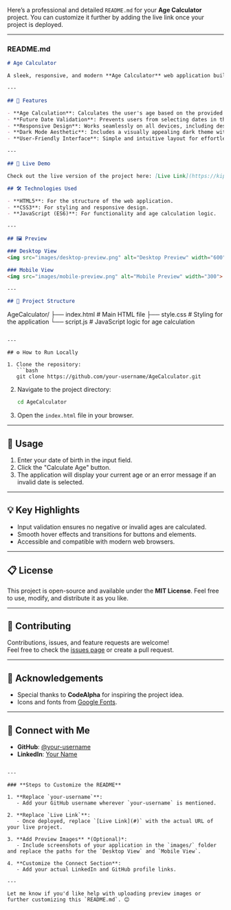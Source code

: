 Here’s a professional and detailed `README.md` for your **Age Calculator** project. You can customize it further by adding the live link once your project is deployed.

---

### **README.md**

```markdown
# Age Calculator

A sleek, responsive, and modern **Age Calculator** web application built using HTML, CSS, and JavaScript. This application allows users to calculate their age accurately based on their date of birth, with a clean dark mode design.

---

## 📖 Features

- **Age Calculation**: Calculates the user's age based on the provided date of birth.
- **Future Date Validation**: Prevents users from selecting dates in the future and provides appropriate feedback.
- **Responsive Design**: Works seamlessly on all devices, including desktops, tablets, and mobile phones.
- **Dark Mode Aesthetic**: Includes a visually appealing dark theme with vibrant accent colors.
- **User-Friendly Interface**: Simple and intuitive layout for effortless interaction.

---

## 🚀 Live Demo

Check out the live version of the project here: [Live Link](https://kip-rotich46.github.io/CodeAlpha_AgeCalculator_Gideon/)  

## 🛠️ Technologies Used

- **HTML5**: For the structure of the web application.
- **CSS3**: For styling and responsive design.
- **JavaScript (ES6)**: For functionality and age calculation logic.

---

## 🖼️ Preview

### Desktop View  
<img src="images/desktop-preview.png" alt="Desktop Preview" width="600">

### Mobile View  
<img src="images/mobile-preview.png" alt="Mobile Preview" width="300">

---

## 📂 Project Structure

```
AgeCalculator/
├── index.html        # Main HTML file
├── style.css         # Styling for the application
└── script.js         # JavaScript logic for age calculation
```

---

## ⚙️ How to Run Locally

1. Clone the repository:
   ```bash
   git clone https://github.com/your-username/AgeCalculator.git
   ```
2. Navigate to the project directory:
   ```bash
   cd AgeCalculator
   ```
3. Open the `index.html` file in your browser.

---

## 📝 Usage

1. Enter your date of birth in the input field.
2. Click the "Calculate Age" button.
3. The application will display your current age or an error message if an invalid date is selected.

---

## 💡 Key Highlights

- Input validation ensures no negative or invalid ages are calculated.
- Smooth hover effects and transitions for buttons and elements.
- Accessible and compatible with modern web browsers.

---

## 📋 License

This project is open-source and available under the **MIT License**. Feel free to use, modify, and distribute it as you like.

---

## 🤝 Contributing

Contributions, issues, and feature requests are welcome!  
Feel free to check the [issues page](https://github.com/your-username/AgeCalculator/issues) or create a pull request.

---

## 🌟 Acknowledgements

- Special thanks to **CodeAlpha** for inspiring the project idea.
- Icons and fonts from [Google Fonts](https://fonts.google.com).

---

## 🔗 Connect with Me

- **GitHub**: [@your-username](https://github.com/Kip-rotich46)
- **LinkedIn**: [Your Name](https://linkedin.com/in/gideon-langat)
```

---

### **Steps to Customize the README**

1. **Replace `your-username`**:
   - Add your GitHub username wherever `your-username` is mentioned.

2. **Replace `Live Link`**:
   - Once deployed, replace `[Live Link](#)` with the actual URL of your live project.

3. **Add Preview Images** *(Optional)*:
   - Include screenshots of your application in the `images/` folder and replace the paths for the `Desktop View` and `Mobile View`.

4. **Customize the Connect Section**:
   - Add your actual LinkedIn and GitHub profile links.

---

Let me know if you'd like help with uploading preview images or further customizing this `README.md`. 😊
